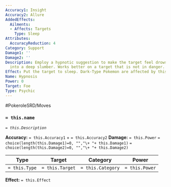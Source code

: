 ```yaml
---
Accuracy1: Insight
Accuracy2: Allure
AddedEffects:
  Ailments:
  - Affects: Targets
    Type: Sleep
Attributes:
  AccuracyReduction: 4
Category: Support
Damage1: ''
Damage2: ''
Description: Employ a hypnotic suggestion to make the target feel drowsy and fall
  into a deep slumber. Works better on a target that is not in danger.
Effect: Put the target to sleep. Dark-Type Pokemon are affected by this move. -4 Accuracy.
Name: Hypnosis
Power: 0
Target: Foe
Type: Psychic
---
```


#PokeroleSRD/Moves

### `= this.name`
*`= this.Description`*

**Accuracy:** `= this.Accuracy1` + `= this.Accuracy2`
**Damage:** `= this.Power` `= choice(length(this.Damage1)=0, "","\+ "+ this.Damage1)` `= choice(length(this.Damage2)=0, "","\+ "+ this.Damage2)`

| Type          | Target          | Category          | Power          |
| ------------- | --------------- | ----------------  | -------------- |
| `= this.Type` | `= this.Target` | `= this.Category` | `= this.Power` | 

**Effect:** `= this.Effect`